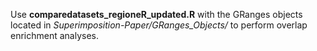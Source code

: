 Use **comparedatasets_regioneR_updated.R** with the GRanges objects located in *Superimposition-Paper/GRanges_Objects/* to perform overlap enrichment analyses.


